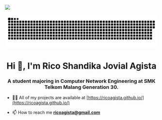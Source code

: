 [![](https://count.getloli.com/get/@:mininxd?theme=gelbooru-h)](#)

[![snake](https://github.com/rezonated/rezonated/blob/main/github-contribution-grid-snake.svg)](#)

<h1 align="center">Hi 👋, I'm Rico Shandika Jovial Agista</h1>
<h3 align="center">A student majoring in Computer Network Engineering at SMK Telkom Malang Generation 30.</h3>

- 👨‍💻 All of my projects are available at [https://ricoagista.github.io/](https://ricoagista.github.io/)

- 📫 How to reach me **ricoagista@gmail.com**

